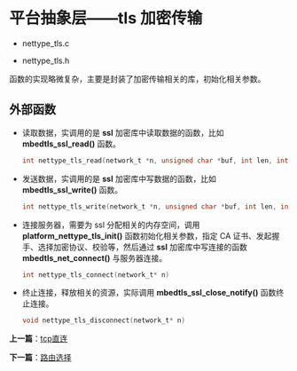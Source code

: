 # 平台抽象层——tls 加密传输

- nettype_tls.c

- nettype_tls.h

函数的实现略微复杂，主要是封装了加密传输相关的库，初始化相关参数。

## 外部函数

- 读取数据，实调用的是 **ssl** 加密库中读取数据的函数，比如 **mbedtls_ssl_read()** 函数。

    ```c
    int nettype_tls_read(network_t *n, unsigned char *buf, int len, int timeout)
    ```

- 发送数据，实调用的是 **ssl** 加密库中写数据的函数，比如 **mbedtls_ssl_write()** 函数。

    ```c
    int nettype_tls_write(network_t *n, unsigned char *buf, int len, int timeout)
    ```

- 连接服务器，需要为 ssl 分配相关的内存空间，调用 **platform_nettype_tls_init()** 函数初始化相关参数，指定 CA 证书、发起握手、选择加密协议、校验等，然后通过 **ssl** 加密库中写连接的函数 **mbedtls_net_connect()** 与服务器连接。

    ```c
    int nettype_tls_connect(network_t* n)
    ```

- 终止连接，释放相关的资源，实际调用 **mbedtls_ssl_close_notify()** 函数终止连接。

    ```c
    void nettype_tls_disconnect(network_t* n)
    ```

**上一篇**：[tcp直连](./nettype_tcp.md)

**下一篇**：[路由选择](./routing.md)

